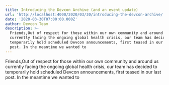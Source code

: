 ```yaml
---
title: Introducing the Devcon Archive (and an event update)
url: 'http://localhost:4000/2020/03/30/introducing-the-devcon-archive/'
date: '2020-03-30T07:00:00.000Z'
author: Devcon Team
description: >-
  Friends,Out of respect for those within our own community and around us
  currently facing the ongoing global health crisis, our team has decided to
  temporarily hold scheduled Devcon announcements, first teased in our last
  post. In the meantime we wanted to
---
```

Friends,Out of respect for those within our own community and around us currently facing the ongoing global health crisis, our team has decided to temporarily hold scheduled Devcon announcements, first teased in our last post. In the meantime we wanted to
